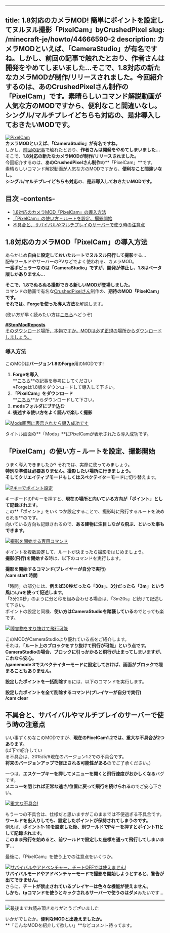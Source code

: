 
---
title: 1.8対応のカメラMOD! 簡単にポイントを設定してヌルヌル撮影「PixelCam」byCrushedPixel
slug: /minecraft-je/howto/44666590-2
description: カメラMODといえば、「CameraStudio」が有名ですね。しかし、前回の記事で触れたとおり、作者さんは開発をやめてしまいました…そこで、1.8対応の新たなカメラMODが制作/リリースされました。今回紹介するのは、あのCrushedPixelさん制作の「PixelCam」です。素晴らしいコマンド解説動画が人気な方のMODですから、便利なこと間違いなし。 シングル/マルチプレイどちらも対応の、是非導入しておきたいMODです。
---

[![PixelCam](https://www.napoan.com/wp-content/uploads/imgs/3/1/310f5f1d.png)](#3/1/310f5f1d.png "PixelCam")  
**カメラMODといえば、「CameraStudio」が有名ですね。**  
しかし、[前回の記事](/43206623/ "[Minecraft]CameraStudioで録画できない! Recorderのダウンロード場所と導入方法")で触れたとおり、**作者さんは開発をやめてしまいました…**  
そこで、**1.8対応の新たなカメラMODが制作/リリースされました。**  
今回紹介するのは、**あのCrushedPixelさん制作**の**「PixelCam」**です。  
素晴らしいコマンド解説動画が人気な方のMODですから、**便利なこと間違いなし。**   
**シングル/マルチプレイどちらも対応**の、**是非導入しておきたいMODです。**

## 目次 -contents-

*   [1.8対応のカメラMOD「PixelCam」の導入方法](#how-to-inst)
*   [「PixelCam」の使い方 – ルートを設定、撮影開始](#how-to-use)
*   [不具合と、サバイバルやマルチプレイのサーバーで使う時の注意点](#note)

## 1.8対応のカメラMOD「PixelCam」の導入方法

あらかじめ**自由に設定しておいたルートでヌルヌル飛行して撮影**する…  
配布ワールドやサーバーのPVなどでよく使われる、カメラMOD。  
**一番ポピュラーなのは「CameraStudio」ですが、開発が停止し、1.8はベータ版しかありません…**

**そこで、1.8でぬるぬる撮影できる新しいMODが登場しました。**  
コマンドの動画で有名な[CrushedPixelさん](http://www.youtube.com/channel/UCbGrzgowatCRk7x5gVXhz-g)制作の、**期待のMOD「PixelCam」**です。  
それでは、Forgeを使った**導入方法**を解説します。 

(使い方が早く読みたい方は[こちら](#how-to-use)へどうぞ)

[**#StopModReposts**  
そのダウンロード場所、本物ですか。MODは必ず正規の場所からダウンロードしましょう。](https://www.napoan.com/stop-mod-reposts/)

### 導入方法

このMODは**バージョン1.8のForge**用のMODです!

1.  **Forgeを導入**  
    **[こちら](/new-way-to-install-mod/#forge-inst)**の記事を参考にしてください  
    ※Forgeは1.8版をダウンロードして導入して下さい。
2.  **「PixelCam」をダウンロード**  
    **[こちら](http://www.minecraftforum.net/forums/mapping-and-modding/minecraft-mods/2327429-pixelcam-camera-studio-for-minecraft-1-8 "「PixelCam」のダウンロード")**からダウンロードして下さい。
3.  **modsフォルダにブチ込む** 
4.  **後述する使い方をよく読んで楽しく撮影**

[![Mods画面に表示されたら導入成功です](https://cdn-ak.f.st-hatena.com/images/fotolife/s/sasigume/20210208/20210208134325.png)](#4/1/410c185a.png "Mods画面に表示されたら導入成功です")

タイトル画面の**「Mods」**にPixelCamが表示されたら導入成功です。

## 「PixelCam」の使い方 – ルートを設定、撮影開始

うまく導入できましたか? それでは、実際に使ってみましょう。  
**特別な準備は必要ありません。**撮影したい場所に行きましょう。  
そして**クリエイティブモードもしくはスペクテイターモード**に切り替えます。 

[![Pキーでポイント設定](https://cdn-ak.f.st-hatena.com/images/fotolife/s/sasigume/20210208/20210208134003.png)](#3/d/3dd842f9.png "Pキーでポイント設定")

キーボードのPキーを押すと、**現在の場所と向いている方向が「ポイント」として記録されます。**  
この**「ポイント」をいくつか設定することで、撮影時に飛行するルートを決められる**のです。  
向いている方向も記録されるので、**ある建物に注目しながら飛ぶ、といった事もできます。**

[![撮影を開始する専用コマンド](https://www.napoan.com/wp-content/uploads/imgs/4/c/4cf8c683.png)](#4/c/4cf8c683.png "撮影を開始する専用コマンド")

ポイントを複数設定して、ルートが決まったら撮影をはじめましょう。  
**撮影(飛行)を開始する**時は、以下のコマンドを実行します。

**撮影を開始するコマンド(プレイヤーが自分で実行)  
/cam start 時間**

「時間」の部分には、**例えば30秒だったら「30s」、3分だったら「3m」という風にs,mを使って記述します。**  
「3分20秒」のように分と秒を組み合わせる場合は、「3m20s」と続けて記述して下さい。  
ポイントの設定と同様、**使い方はCameraStudioを踏襲している**のでとっても楽です。

[![障害物をすり抜けて飛行可能](https://cdn-ak.f.st-hatena.com/images/fotolife/s/sasigume/20210208/20210208153621.png)](#a/8/a8d97830.png "障害物をすり抜けて飛行可能")

このMODがCameraStudioより優れている点をご紹介します。  
それは、**「ルート上のブロックをすり抜けて飛行が可能」**という点です。  
**CameraStudioの場合、ブロックに引っかかると飛行が止まってしまいます**が、これなら安心。  
/gamemode 3で**スペクテイターモードに設定しておけば、画面がブロックで埋まることもありません。**

**設定したポイントを一括削除**するには、以下のコマンドを実行します。

**設定したポイントを全て削除するコマンド(プレイヤーが自分で実行)  
/cam clear**

## 不具合と、サバイバルやマルチプレイのサーバーで使う時の注意点

いい事ずくめなこのMODですが、**現在のPixelCam1.2では、重大な不具合が2つあります。**  
(以下で紹介してい  
る不具合は、2015/5/9現在のバージョン1.2での不具合です。  
**将来のバージョンアップで修正される可能性がある**のでご了承ください。)

一つは、**エスケープキーを押してメニューを開くと飛行速度がおかしくなる**バグです。  
**メニューを閉じれば正常な速さ/位置に戻って飛行を続けられる**のでご安心下さい。

[![重大な不具合!](https://cdn-ak.f.st-hatena.com/images/fotolife/s/sasigume/20210208/20210208131620.png)](#1/f/1fce253e.png "重大な不具合!")

もう一つの不具合は、仕様だと思いますがこのままでは不便過ぎる不具合です。  
**ワールドを出入りしても、設定したポイントが保持されてしまうのです。**  
例えば、**ポイント1~10を設定した後、別ワールドでPキーを押すとポイント11として記録されます。**  
**このまま飛行を始めると、前ワールドで設定した座標を通って飛行してしまいます…**

最後に、「PixelCam」を使う上での注意点をいくつか。

[![サバイバルやアドベンチャー、チートOFFでは使えません!](https://cdn-ak.f.st-hatena.com/images/fotolife/s/sasigume/20210208/20210208145033.png)](#7/d/7d9d6df6.png "サバイバルやアドベンチャー、チートOFFでは使えません!")  
**サバイバルモードやアドベンチャーモードで撮影を開始しようとすると、警告が出てできません。**  
さらに、**チートが禁止されているプレイヤーは色々な機能が使えません。**  
**しかも、tpコマンドを使うとキックされるサーバーで使うのはダメ**みたいです…

---

![最後までお読み頂きありがとうございました](https://cdn-ak.f.st-hatena.com/images/fotolife/s/sasigume/20210208/20210208162522.png)

いかがでしたか。**便利なMODと出逢えましたか。**  
**「こんなMODを紹介して欲しい」**などコメント待ってます。
